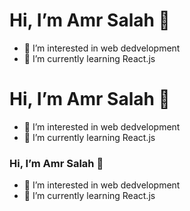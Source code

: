   # Hi, I’m Amr Salah 👋 #
- 👀 I’m interested in web dedvelopment
- 🌱 I’m currently learning React.js



 # Hi, I’m Amr Salah 👋 #
- 👀 I’m interested in web dedvelopment
- 🌱 I’m currently learning React.js

 ### Hi, I’m Amr Salah 👋 ###
- 👀 I’m interested in web dedvelopment
- 🌱 I’m currently learning React.js


<!---
amrsalah19/amrsalah19 is a ✨ special ✨ repository because its `README.md` (this file) appears on your GitHub profile.
You can click the Preview link to take a look at your changes.
--->
